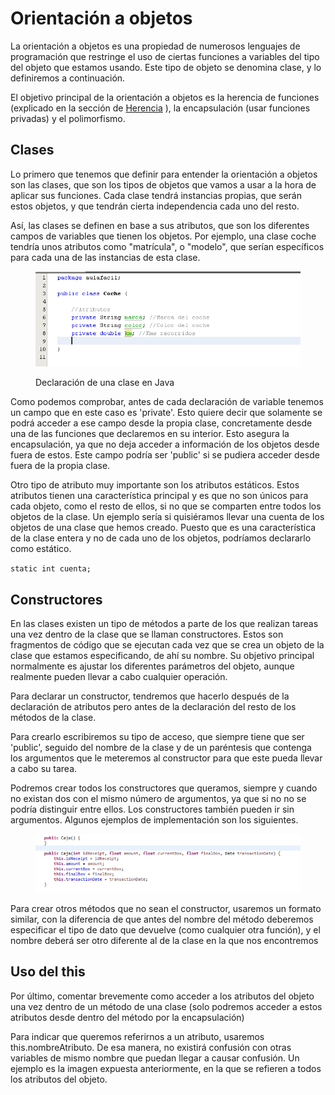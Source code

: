 # Orientación a objetos

La orientación a objetos es una propiedad de numerosos lenguajes de programación que restringe el uso de ciertas funciones a variables del tipo del objeto que estamos usando. Este tipo de objeto se denomina clase, y lo definiremos a continuación.

El objetivo principal de la orientación a objetos es la herencia de funciones (explicado en la sección de [Herencia](herencia.md) ), la encapsulación (usar funciones privadas) y el polimorfismo.

## Clases

Lo primero que tenemos que definir para entender la orientación a objetos son las clases, que son los tipos de objetos que vamos a usar a la hora de aplicar sus funciones. Cada clase tendrá instancias propias, que serán estos objetos, y que tendrán cierta independencia cada uno del resto.

Así, las clases se definen en base a sus atributos, que son los diferentes campos de variables que tienen los objetos. Por ejemplo, una clase coche tendría unos atributos como "matrícula", o "modelo", que serían específicos para cada una de las instancias de esta clase.

<figure><img src="../../../.gitbook/assets/image (1) (1) (2).png" alt=""><figcaption><p>Declaración de una clase en Java</p></figcaption></figure>

Como podemos comprobar, antes de cada declaración de variable tenemos un campo que en este caso es 'private'. Esto quiere decir que solamente se podrá acceder a ese campo desde la propia clase, concretamente desde una de las funciones que declaremos en su interior. Esto asegura la encapsulación, ya que no deja acceder a información de los objetos desde fuera de estos. Este campo podría ser 'public' si se pudiera acceder desde fuera de la propia clase.

Otro tipo de atributo muy importante son los atributos estáticos. Estos atributos tienen una característica principal y es que no son únicos para cada objeto, como el resto de ellos, si no que se comparten entre todos los objetos de la clase. Un ejemplo sería si quisiéramos llevar una cuenta de los objetos de una clase que hemos creado. Puesto que es una característica de la clase entera y no de cada uno de los objetos, podríamos declararlo como estático.

`static int cuenta;`

## Constructores

En las clases existen un tipo de métodos a parte de los que realizan tareas una vez dentro de la clase que se llaman constructores. Estos son fragmentos de código que se ejecutan cada vez que se crea un objeto de la clase que estamos especificando, de ahí su nombre. Su objetivo principal normalmente es ajustar los diferentes parámetros del objeto, aunque realmente pueden llevar a cabo cualquier operación.

Para declarar un constructor, tendremos que hacerlo después de la declaración de atributos pero antes de la declaración del resto de los métodos de la clase.

Para crearlo escribiremos su tipo de acceso, que siempre tiene que ser 'public', seguido del nombre de la clase y de un paréntesis que contenga los argumentos que le meteremos al constructor para que este pueda llevar a cabo su tarea.

Podremos crear todos los constructores que queramos, siempre y cuando no existan dos con el mismo número de argumentos, ya que si no no se podría distinguir entre ellos. Los constructores también pueden ir sin argumentos. Algunos ejemplos de implementación son los siguientes.

<figure><img src="../../../.gitbook/assets/image (5) (1).png" alt=""><figcaption></figcaption></figure>

Para crear otros métodos que no sean el constructor, usaremos un formato similar, con la diferencia de que antes del nombre del método deberemos especificar el tipo de dato que devuelve (como cualquier otra función), y el nombre deberá ser otro diferente al de la clase en la que nos encontremos

## Uso del this

Por último, comentar brevemente como acceder a los atributos del objeto una vez dentro de un método de una clase (solo podremos acceder a estos atributos desde dentro del método por la encapsulación)

Para indicar que queremos referirnos a un atributo, usaremos this.nombreAtributo. De esa manera, no existirá confusión con otras variables de mismo nombre que puedan llegar a causar confusión. Un ejemplo es la imagen expuesta anteriormente, en la que se refieren a todos los atributos del objeto.
